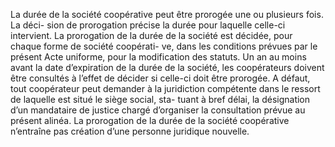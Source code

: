 La durée de la société coopérative peut être prorogée une ou plusieurs fois. La déci- sion de prorogation précise la durée pour laquelle celle-ci intervient.
La prorogation de la durée de la société est décidée, pour chaque forme de société coopérati- ve, dans les conditions prévues par le présent Acte uniforme, pour la modification des statuts.
Un an au moins avant la date d’expiration de la durée de la société, les coopérateurs doivent être consultés à l’effet de décider si celle-ci doit être prorogée. A défaut, tout coopérateur peut demander à la juridiction compétente dans le ressort de laquelle est situé le siège social, sta- tuant à bref délai, la désignation d’un mandataire de justice chargé d’organiser la consultation prévue au présent alinéa.
La prorogation de la durée de la société coopérative n’entraîne pas création d’une personne juridique nouvelle.